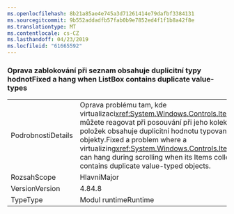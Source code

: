 ```yaml
---
ms.openlocfilehash: 8b21a85ae4e745a3d71261414e79dafbf3384131
ms.sourcegitcommit: 9b552addadfb57fab0b9e7852ed4f1f1b8a42f8e
ms.translationtype: MT
ms.contentlocale: cs-CZ
ms.lasthandoff: 04/23/2019
ms.locfileid: "61665592"
---
```

### <a name="fixed-a-hang-when-listbox-contains-duplicate-value-types"></a><span data-ttu-id="8f05a-101">Oprava zablokování při seznam obsahuje duplicitní typy hodnot</span><span class="sxs-lookup"><span data-stu-id="8f05a-101">Fixed a hang when ListBox contains duplicate value-types</span></span>

|   |   |
|---|---|
|<span data-ttu-id="8f05a-102">Podrobnosti</span><span class="sxs-lookup"><span data-stu-id="8f05a-102">Details</span></span>|<span data-ttu-id="8f05a-103">Oprava problému tam, kde virtualizaci<xref:System.Windows.Controls.ItemsControl> můžete reagovat při posouvání při jeho kolekce položek obsahuje duplicitní hodnotu typované objekty.</span><span class="sxs-lookup"><span data-stu-id="8f05a-103">Fixed a problem where a virtualizing<xref:System.Windows.Controls.ItemsControl> can hang during scrolling when its Items collection contains duplicate value-typed objects.</span></span>|
|<span data-ttu-id="8f05a-104">Rozsah</span><span class="sxs-lookup"><span data-stu-id="8f05a-104">Scope</span></span>|<span data-ttu-id="8f05a-105">Hlavní</span><span class="sxs-lookup"><span data-stu-id="8f05a-105">Major</span></span>|
|<span data-ttu-id="8f05a-106">Version</span><span class="sxs-lookup"><span data-stu-id="8f05a-106">Version</span></span>|<span data-ttu-id="8f05a-107">4.8</span><span class="sxs-lookup"><span data-stu-id="8f05a-107">4.8</span></span>|
|<span data-ttu-id="8f05a-108">Type</span><span class="sxs-lookup"><span data-stu-id="8f05a-108">Type</span></span>|<span data-ttu-id="8f05a-109">Modul runtime</span><span class="sxs-lookup"><span data-stu-id="8f05a-109">Runtime</span></span>|
